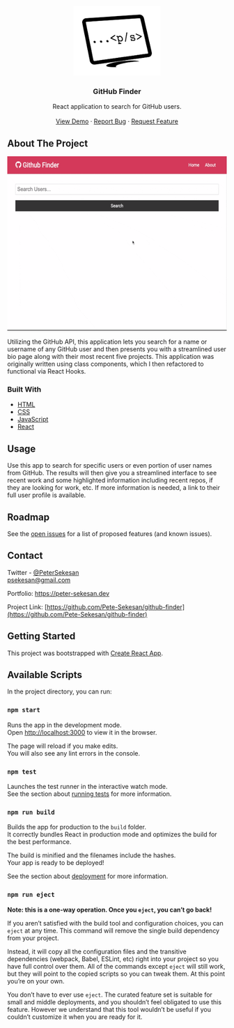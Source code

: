 <!-- PROJECT LOGO -->
<br />
<p align="center">
  <a href="https://github.com/Pete-Sekesan">
    <img src="images/Logo-03.png" alt="Logo" width="200" height="160">
  </a>

  <h3 align="center">GitHub Finder</h3>

  <p align="center">
    React application to search for GitHub users.
    <br />
    <br />
    <a href="https://github-finder-peter-sekesan.vercel.app/">View Demo</a>
    ·
    <a href="https://github.com/Pete-Sekesan/github-finder/issues">Report Bug</a>
    ·
    <a href="https://github.com/Pete-Sekesan/github-finder/issues">Request Feature</a>
  </p>
</p>

<!-- ABOUT THE PROJECT -->

## About The Project

[<img src="images/github-finder-demo.gif" alt="Logo" width="600" height="400">](https://github-finder-peter-sekesan.vercel.app/)

Utilizing the GitHub API, this application lets you search for a name or username of any GitHub user and then presents you with a streamlined user bio page along with their most recent five projects. This application was originally written using class components, which I then refactored to functional via React Hooks.

### Built With

- [HTML](https://developer.mozilla.org/en-US/docs/Web/HTML)
- [CSS](https://developer.mozilla.org/en-US/docs/Web/CSS)
- [JavaScript](https://www.javascript.com/)
- [React](https://reactjs.org/)

<!-- USAGE EXAMPLES -->

## Usage

Use this app to search for specific users or even portion of user names from GitHub. The results will then give you a streamlined interface to see recent work and some highlighted information including recent repos, if they are looking for work, etc. If more information is needed, a link to their full user profile is available.

<!-- ROADMAP -->

## Roadmap

See the [open issues](https://github.com/Pete-Sekesan/github-finder/issues) for a list of proposed features (and known issues).

## Contact

Twitter - [@PeterSekesan](https://twitter.com/PeterSekesan)  
psekesan@gmail.com

Portfolio: https://peter-sekesan.dev

Project Link: [https://github.com/Pete-Sekesan/github-finder](https://github.com/Pete-Sekesan/github-finder)

<!-- GETTING STARTED -->

## Getting Started

This project was bootstrapped with [Create React App](https://github.com/facebook/create-react-app).

## Available Scripts

In the project directory, you can run:

### `npm start`

Runs the app in the development mode.\
Open [http://localhost:3000](http://localhost:3000) to view it in the browser.

The page will reload if you make edits.\
You will also see any lint errors in the console.

### `npm test`

Launches the test runner in the interactive watch mode.\
See the section about [running tests](https://facebook.github.io/create-react-app/docs/running-tests) for more information.

### `npm run build`

Builds the app for production to the `build` folder.\
It correctly bundles React in production mode and optimizes the build for the best performance.

The build is minified and the filenames include the hashes.\
Your app is ready to be deployed!

See the section about [deployment](https://facebook.github.io/create-react-app/docs/deployment) for more information.

### `npm run eject`

**Note: this is a one-way operation. Once you `eject`, you can’t go back!**

If you aren’t satisfied with the build tool and configuration choices, you can `eject` at any time. This command will remove the single build dependency from your project.

Instead, it will copy all the configuration files and the transitive dependencies (webpack, Babel, ESLint, etc) right into your project so you have full control over them. All of the commands except `eject` will still work, but they will point to the copied scripts so you can tweak them. At this point you’re on your own.

You don’t have to ever use `eject`. The curated feature set is suitable for small and middle deployments, and you shouldn’t feel obligated to use this feature. However we understand that this tool wouldn’t be useful if you couldn’t customize it when you are ready for it.
